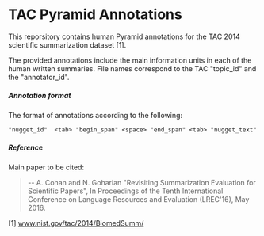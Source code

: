 # TAC Pyramid Annotations
This reporsitory contains human Pyramid annotations for the TAC 2014 scientific summarization dataset [1].

The provided annotations include the main information units in each of the human written summaries. File names correspond to the TAC "topic_id" and the "annotator_id". 
##### Annotation format

The format of annotations according to the following:
```
"nugget_id"  <tab> "begin_span" <space> "end_span" <tab> "nugget_text" 
```

##### Reference

Main paper to be cited:

> --  A. Cohan and N. Goharian "Revisiting Summarization Evaluation for Scientific Papers", In Proceedings of the Tenth International Conference on Language Resources and Evaluation (LREC'16), May 2016. 


[1] www.nist.gov/tac/2014/BiomedSumm/

